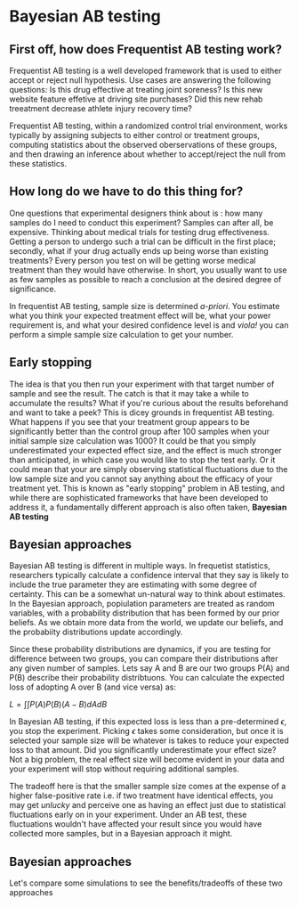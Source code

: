 # Bayesian AB testing 


## First off, how does Frequentist AB testing work?
Frequentist AB testing is a well developed framework that is used to either accept or reject null hypothesis. Use cases are answering the following questions: Is this drug effective at treating joint soreness? Is this new website feature effetive at driving site purchases? Did this new rehab treeatment decrease athlete injury recovery time?

Frequentist AB testing, within a randomized control trial environment, works typically by assigning subjects to either control or treatment groups, computing statistics about the observed oberservations of these groups, and then drawing an inference about whether to accept/reject the null from these statistics.

## How long do we have to do this thing for?
One questions that experimental designers think about is : how many samples do I need to conduct this experiment?
Samples can after all, be expensive. Thinking about medical trials for testing drug effectiveness. Getting a person to undergo such a trial can be difficult in the first place; secondly, what if your drug actually ends up being worse than existing treatments? Every person you test on will be getting worse medical treatment than they would have otherwise. In short, you usually want to use as few samples as possible to reach a conclusion at the desired degree of significance.

In frequentist AB testing, sample size is determined *a-priori*. You estimate what you think your expected treatment effect will be, what your power requirement is, and what your desired confidence level is and *viola!* you can perform a simple sample size calculation to get your number. 

## Early stopping

The idea is that you then run your experiment with that target number of sample and see the result. The catch is that it may take a while to accumulate the results? What if you're curious about the results beforehand and want to take a peek? This is dicey grounds in frequentist AB testing. What happens if you see that your treatment group appears to be significantly better than the control group after 100 samples when your initial sample size calculation was 1000? It could be that you simply underestimated your expected effect size, and the effect is much stronger than anticipated, in which case you would like to stop the test early. Or it could mean that your are simply observing statistical fluctuations due to the low sample size and you cannot say anything about the efficacy of your treatment yet. This is known as "early stopping" problem in AB testing, and while there are sophisticated frameworks that have been developed to address it, a fundamentally different approach is also often taken, **Bayesian AB testing**

## Bayesian approaches

Bayesian AB testing is different in multiple ways. In frequetist statistics, researchers typically calculate a confidence interval that they say is likely to include the true parameter they are estimating with some degree of certainty. This can be a somewhat un-natural way to think about estimates. In the Bayesian approach, popiulation parameters are treated as random variables, with a probability distribution that has been formed by our prior beliefs. As we obtain more data from the world, we update our beliefs, and the probabiity distributions update accordingly. 

Since these probability distributions are dynamics, if you are testing for difference between two groups, you can compare their distributions after any given number of samples. Lets say A and B are our two groups P(A) and P(B) describe their probability distribtuons. You can calculate the expected loss of adopting A over B (and vice versa) as:

$L=\int \int P(A) P(B) (A-B) dA dB$ 

In Bayesian AB testing, if this expected loss is less than a pre-determined $\epsilon$, you stop the experiment. Picking $\epsilon$ takes some consideration, but once it is selected your sample size will be whatever is takes to reduce your expected loss to that amount. Did you significantly underestimate your effect size? Not a big problem, the real effect size will become evident in your data and your experiment will stop without requiring additional samples. 

The tradeoff here is that the smaller sample size comes at the expense of a higher false-positive rate i.e. if two treatment have identical effects, you may get *unlucky* and perceive one as having an effect just due to statistical fluctuations early on in your experiment. Under an AB test, these fluctuations wouldn't have affected your result since you would have collected more samples, but in a Bayesian approach it might.

## Bayesian approaches

Let's compare some simulations to see the benefits/tradeoffs of these two approaches
